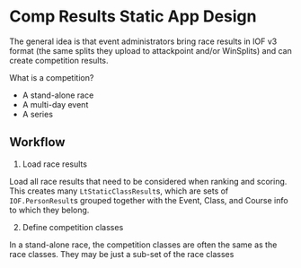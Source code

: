 # Comp Results Static App Design

The general idea is that event administrators bring race results in IOF v3 format (the same splits they upload to attackpoint and/or WinSplits) and can create competition results.

What is a competition?
- A stand-alone race
- A multi-day event
- A series

## Workflow

1. Load race results

Load all race results that need to be considered when ranking and scoring. 
This creates many `LtStaticClassResult`s, which are sets of `IOF.PersonResult`s grouped together with the Event, Class, and Course info to which they belong.

2. Define competition classes

In a stand-alone race, the competition classes are often the same as the race classes.
They may be just a sub-set of the race classes




